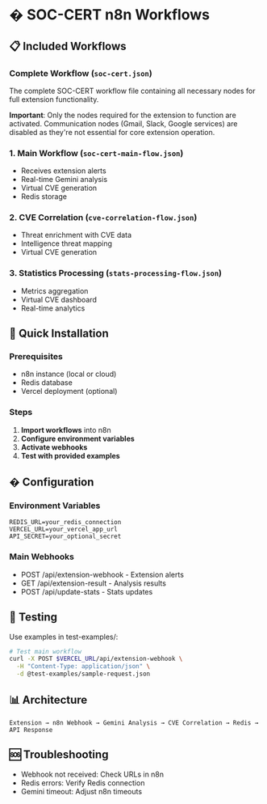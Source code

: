 # � SOC-CERT n8n Workflows

## 📋 Included Workflows

### Complete Workflow (`soc-cert.json`)

The complete SOC-CERT workflow file containing all necessary nodes for full extension functionality.

**Important**: Only the nodes required for the extension to function are activated. Communication nodes (Gmail, Slack, Google services) are disabled as they're not essential for core extension operation.

### 1. Main Workflow (`soc-cert-main-flow.json`)

- Receives extension alerts
- Real-time Gemini analysis
- Virtual CVE generation
- Redis storage

### 2. CVE Correlation (`cve-correlation-flow.json`)

- Threat enrichment with CVE data
- Intelligence threat mapping
- Virtual CVE generation

### 3. Statistics Processing (`stats-processing-flow.json`)

- Metrics aggregation
- Virtual CVE dashboard
- Real-time analytics

## 🚀 Quick Installation

### Prerequisites

- n8n instance (local or cloud)
- Redis database
- Vercel deployment (optional)

### Steps

1. **Import workflows** into n8n
2. **Configure environment variables**
3. **Activate webhooks**
4. **Test with provided examples**

## � Configuration

### Environment Variables

```env
REDIS_URL=your_redis_connection
VERCEL_URL=your_vercel_app_url
API_SECRET=your_optional_secret
```

### Main Webhooks

- POST /api/extension-webhook - Extension alerts
- GET /api/extension-result - Analysis results
- POST /api/update-stats - Stats updates

## 🧪 Testing

Use examples in test-examples/:

```bash
# Test main workflow
curl -X POST $VERCEL_URL/api/extension-webhook \
  -H "Content-Type: application/json" \
  -d @test-examples/sample-request.json
```

## 📊 Architecture

```
Extension → n8n Webhook → Gemini Analysis → CVE Correlation → Redis → API Response
```

## 🆘 Troubleshooting

- Webhook not received: Check URLs in n8n
- Redis errors: Verify Redis connection
- Gemini timeout: Adjust n8n timeouts
